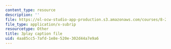 ```yaml
---
content_type: resource
description: ''
file: https://ol-ocw-studio-app-production.s3.amazonaws.com/courses/8-20-introduction-to-special-relativity-january-iap-2021/4aa85cc57afd1e8e520e302d44a7e9a6_gtQ046Tu2S4.srt
file_type: application/x-subrip
resourcetype: Other
title: 3play caption file
uid: 4aa85cc5-7afd-1e8e-520e-302d44a7e9a6
---
```

